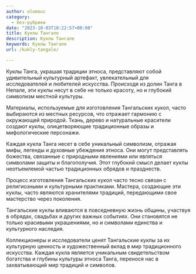 ```yaml
---
author: olomouc
category:
  - без-рубрики
date: "2023-10-03T10:22:57+00:00"
title: Куклы Тангале
description: Куклы Тангале
keywords: Куклы Тангале
url: /kukly-tangale/

---
```

Куклы Танга, украшая традиции этноса, представляют собой удивительный культурный артефакт, увлекательный для исследователей и любителей искусства. Происходя из долин Танга в Непале, эти куклы несут в себе не только красоту, но и глубокий символизм местной культуры.

Материалы, используемые для изготовления Тангальских кукол, часто выбираются из местных ресурсов, что отражает гармонию с окружающей природой. Ткань, дерево и натуральные красители создают куклы, олицетворяющие традиционные образы и мифологические персонажи.

Каждая кукла Танга несет в себе уникальный символизм, отражая мифы, легенды и духовные убеждения этноса. Они могут представлять божества, связанные с природными явлениями или являться символами защиты и благополучия. Этот глубокий смысл делает куклы неотъемлемой частью традиционных обрядов и празднеств.

Процесс изготовления Тангальских кукол часто тесно связан с религиозными и культурными практиками. Мастера, создающие эти куклы, часто являются хранителями традиций, передающими свое мастерство через поколения.

Тангальские куклы вливаются в повседневную жизнь общины, участвуя в обрядах, свадьбах и других важных событиях. Они становятся не только красивыми украшениями, но и символами единства и культурного наследия.

Коллекционеры и исследователи ценят Тангальские куклы за их культурную ценность и художественный вклад в мир традиционного искусства. Каждая кукла является уникальным свидетельством богатства и глубины культуры этноса Танга, перенося нас в захватывающий мир традиций и символов.
